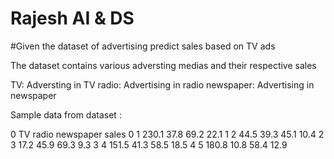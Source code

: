 # Rajesh AI & DS
#Given the dataset of advertising predict sales based on TV ads

The dataset contains various adversting medias and their respective sales

TV: Adversting in TV
radio: Advertising in radio
newspaper: Advertising in newspaper

Sample data from dataset :


0	TV	radio	newspaper	sales
0	1	230.1	37.8	69.2	22.1
1	2	44.5	39.3	45.1	10.4
2	3	17.2	45.9	69.3	9.3
3	4	151.5	41.3	58.5	18.5
4	5	180.8	10.8	58.4	12.9
